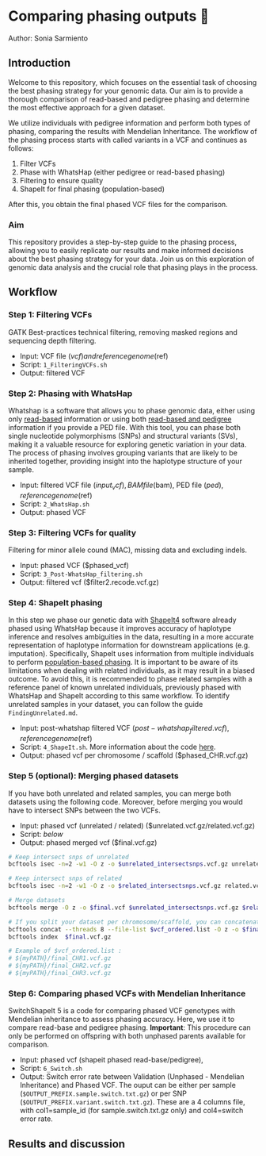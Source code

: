 # Comparing phasing outputs 🧬
Author: Sonia Sarmiento

## Introduction
Welcome to this repository, which focuses on the essential task of choosing the best phasing strategy for your genomic data. Our aim is to provide a thorough comparison of read-based and pedigree phasing and determine the most effective approach for a given dataset.

We utilize individuals with pedigree information and perform both types of phasing, comparing the results with Mendelian Inheritance. The workflow of the phasing process starts with called variants in a VCF and continues as follows: 
1) Filter VCFs
2) Phase with WhatsHap (either pedigree or read-based phasing)
3) Filtering to ensure quality
4) ShapeIt for final phasing (population-based)

After this, you obtain the final phased VCF files for the comparison.
### Aim
This repository provides a step-by-step guide to the phasing process, allowing you to easily replicate our results and make informed decisions about the best phasing strategy for your data. Join us on this exploration of genomic data analysis and the crucial role that phasing plays in the process.

## Workflow

### Step 1: Filtering VCFs
GATK Best-practices technical filtering, removing masked regions and sequencing depth filtering.
* Input: VCF file ($vcf) and reference genome ($ref)
* Script: ```1_FilteringVCFs.sh```
* Output: filtered VCF

### Step 2: Phasing with WhatsHap
Whatshap is a software that allows you to phase genomic data, either using only [read-based](https://www.biorxiv.org/content/10.1101/085050v2.full.pdf) information or using both [read-based and pedigree](https://www.ncbi.nlm.nih.gov/pmc/articles/PMC4908360/) information if you provide a PED file. With this tool, you can phase both single nucleotide polymorphisms (SNPs) and structural variants (SVs), making it a valuable resource for exploring genetic variation in your data. The process of phasing involves grouping variants that are likely to be inherited together, providing insight into the haplotype structure of your sample.
* Input: filtered VCF file ($input_vcf), BAM file ($bam), PED file ($ped), reference genome ($ref)
* Script: ```2_WhatsHap.sh```
* Output: phased VCF

### Step 3: Filtering VCFs for quality
Filtering for minor allele cound (MAC), missing data and excluding indels.
* Input: phased VCF ($phased_vcf)
* Script: ```3_Post-WhatsHap_filtering.sh```
* Output: filtered vcf ($filter2.recode.vcf.gz)

### Step 4: ShapeIt phasing
In this step we phase our genetic data with [ShapeIt4](https://www.nature.com/articles/s41467-019-13225-y) software already phased using WhatsHap because it improves accuracy of haplotype inference and resolves ambiguities in the data, resulting in a more accurate representation of haplotype information for downstream applications (e.g. imputation). Specifically, ShapeIt uses information from multiple individuals to perform [population-based phasing](https://academic.oup.com/bioinformatics/article/35/14/i242/5529122). It is important to be aware of its limitations when dealing with related individuals, as it may result in a biased outcome. To avoid this, it is recommended to phase related samples with a reference panel of known unrelated individuals, previously phased with WhatsHap and ShapeIt according to this same workflow. To identify unrelated samples in your dataset, you can follow the guide ```FindingUnrelated.md```.

* Input: post-whatshap filtered VCF ($post-whatshap_filtered.vcf), reference genome ($ref)
* Script: ```4_ShapeIt.sh```. More information about the code [here](https://odelaneau.github.io/shapeit4/).
* Output: phased vcf per chromosome / scaffold ($phased_CHR.vcf.gz)

### Step 5 (optional): Merging phased datasets
If you have both unrelated and related samples, you can merge both datasets using the following code. Moreover, before merging you would have to intersect SNPs between the two VCFs.
* Input: phased vcf (unrelated / related) ($unrelated.vcf.gz/related.vcf.gz)
* Script: *below*
* Output: phased merged vcf ($final.vcf.gz)

```bash
# Keep intersect snps of unrelated
bcftools isec -n=2 -w1 -O z -o $unrelated_intersectsnps.vcf.gz unrelated.vcf.gz related.vcf.gz

# Keep intersect snps of related
bcftools isec -n=2 -w1 -O z -o $related_intersectsnps.vcf.gz related.vcf.gz unrelated.vcf.gz

# Merge datasets
bcftools merge -O z -o $final.vcf $unrelated_intersectsnps.vcf.gz $related_intersectsnps.vcf.gz

# If you split your dataset per chromosome/scaffold, you can concatenate the files
bcftools concat --threads 8 --file-list $vcf_ordered.list -O z -o $final.vcf.gz
bcftools index  $final.vcf.gz

# Example of $vcf_ordered.list : 
# ${myPATH}/final_CHR1.vcf.gz
# ${myPATH}/final_CHR2.vcf.gz
# ${myPATH}/final_CHR3.vcf.gz
```

### Step 6: Comparing phased VCFs with Mendelian Inheritance
SwitchShapeIt 5 is a code for comparing phased VCF genotypes with Mendelian inheritance to assess phasing accuracy. Here, we use it to compare read-base and pedigree phasing. **Important**: This procedure can only be performed on offspring with both unphased parents available for comparison.


* Input: phased vcf (shapeit phased read-base/pedigree), 
* Script: ```6_Switch.sh```
* Output: Switch error rate between Validation (Unphased - Mendelian Inheritance) and Phased VCF. The ouput can be either per sample (```$OUTPUT_PREFIX.sample.switch.txt.gz```) or per SNP (```$OUTPUT_PREFIX.variant.switch.txt.gz```). These are a 4 columns file, with col1=sample_id (for sample.switch.txt.gz only) and col4=switch error rate.

## Results and discussion

